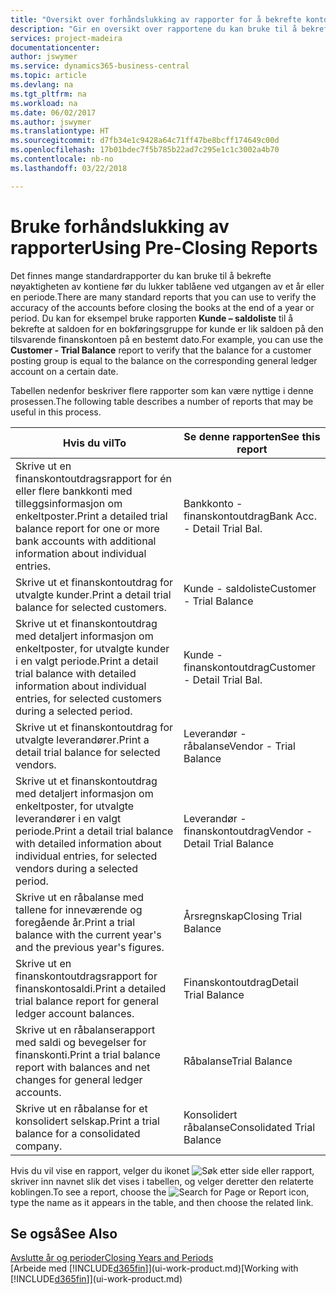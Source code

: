 ```yaml
---
title: "Oversikt over forhåndslukking av rapporter for å bekrefte kontonøyaktighet | Microsoft-dokumentasjon"
description: "Gir en oversikt over rapportene du kan bruke til å bekrefte nøyaktigheten av kontiene før du lukker tablåene ved utgangen av et år eller en periode."
services: project-madeira
documentationcenter: 
author: jswymer
ms.service: dynamics365-business-central
ms.topic: article
ms.devlang: na
ms.tgt_pltfrm: na
ms.workload: na
ms.date: 06/02/2017
ms.author: jswymer
ms.translationtype: HT
ms.sourcegitcommit: d7fb34e1c9428a64c71ff47be8bcff174649c00d
ms.openlocfilehash: 17b01bdec7f5b785b22ad7c295e1c1c3002a4b70
ms.contentlocale: nb-no
ms.lasthandoff: 03/22/2018

---
```

# <a name="using-pre-closing-reports"></a><span data-ttu-id="88dde-103">Bruke forhåndslukking av rapporter</span><span class="sxs-lookup"><span data-stu-id="88dde-103">Using Pre-Closing Reports</span></span>
<span data-ttu-id="88dde-104">Det finnes mange standardrapporter du kan bruke til å bekrefte nøyaktigheten av kontiene før du lukker tablåene ved utgangen av et år eller en periode.</span><span class="sxs-lookup"><span data-stu-id="88dde-104">There are many standard reports that you can use to verify the accuracy of the accounts before closing the books at the end of a year or period.</span></span> <span data-ttu-id="88dde-105">Du kan for eksempel bruke rapporten **Kunde – saldoliste** til å bekrefte at saldoen for en bokføringsgruppe for kunde er lik saldoen på den tilsvarende finanskontoen på en bestemt dato.</span><span class="sxs-lookup"><span data-stu-id="88dde-105">For example, you can use the **Customer - Trial Balance** report to verify that the balance for a customer posting group is equal to the balance on the corresponding general ledger account on a certain date.</span></span>

<span data-ttu-id="88dde-106">Tabellen nedenfor beskriver flere rapporter som kan være nyttige i denne prosessen.</span><span class="sxs-lookup"><span data-stu-id="88dde-106">The following table describes a number of reports that may be useful in this process.</span></span>

| <span data-ttu-id="88dde-107">Hvis du vil</span><span class="sxs-lookup"><span data-stu-id="88dde-107">To</span></span> | <span data-ttu-id="88dde-108">Se denne rapporten</span><span class="sxs-lookup"><span data-stu-id="88dde-108">See this report</span></span> |
| --- | --- |
| <span data-ttu-id="88dde-109">Skrive ut en finanskontoutdragsrapport for én eller flere bankkonti med tilleggsinformasjon om enkeltposter.</span><span class="sxs-lookup"><span data-stu-id="88dde-109">Print a detailed trial balance report for one or more bank accounts with additional information about individual entries.</span></span> |<span data-ttu-id="88dde-110">Bankkonto - finanskontoutdrag</span><span class="sxs-lookup"><span data-stu-id="88dde-110">Bank Acc. - Detail Trial Bal.</span></span> |
| <span data-ttu-id="88dde-111">Skrive ut et finanskontoutdrag for utvalgte kunder.</span><span class="sxs-lookup"><span data-stu-id="88dde-111">Print a detail trial balance for selected customers.</span></span> |<span data-ttu-id="88dde-112">Kunde - saldoliste</span><span class="sxs-lookup"><span data-stu-id="88dde-112">Customer - Trial Balance</span></span> |
| <span data-ttu-id="88dde-113">Skrive ut et finanskontoutdrag med detaljert informasjon om enkeltposter, for utvalgte kunder i en valgt periode.</span><span class="sxs-lookup"><span data-stu-id="88dde-113">Print a detail trial balance with detailed information about individual entries, for selected customers during a selected period.</span></span> |<span data-ttu-id="88dde-114">Kunde - finanskontoutdrag</span><span class="sxs-lookup"><span data-stu-id="88dde-114">Customer - Detail Trial Bal.</span></span> |
| <span data-ttu-id="88dde-115">Skrive ut et finanskontoutdrag for utvalgte leverandører.</span><span class="sxs-lookup"><span data-stu-id="88dde-115">Print a detail trial balance for selected vendors.</span></span> |<span data-ttu-id="88dde-116">Leverandør - råbalanse</span><span class="sxs-lookup"><span data-stu-id="88dde-116">Vendor - Trial Balance</span></span> |
| <span data-ttu-id="88dde-117">Skrive ut et finanskontoutdrag med detaljert informasjon om enkeltposter, for utvalgte leverandører i en valgt periode.</span><span class="sxs-lookup"><span data-stu-id="88dde-117">Print a detail trial balance with detailed information about individual entries, for selected vendors during a selected period.</span></span> |<span data-ttu-id="88dde-118">Leverandør - finanskontoutdrag</span><span class="sxs-lookup"><span data-stu-id="88dde-118">Vendor - Detail Trial Balance</span></span> |
| <span data-ttu-id="88dde-119">Skrive ut en råbalanse med tallene for inneværende og foregående år.</span><span class="sxs-lookup"><span data-stu-id="88dde-119">Print a trial balance with the current year's and the previous year's figures.</span></span> |<span data-ttu-id="88dde-120">Årsregnskap</span><span class="sxs-lookup"><span data-stu-id="88dde-120">Closing Trial Balance</span></span> |
| <span data-ttu-id="88dde-121">Skrive ut en finanskontoutdragsrapport for finanskontosaldi.</span><span class="sxs-lookup"><span data-stu-id="88dde-121">Print a detailed trial balance report for general ledger account balances.</span></span> |<span data-ttu-id="88dde-122">Finanskontoutdrag</span><span class="sxs-lookup"><span data-stu-id="88dde-122">Detail Trial Balance</span></span> |
| <span data-ttu-id="88dde-123">Skrive ut en råbalanserapport med saldi og bevegelser for finanskonti.</span><span class="sxs-lookup"><span data-stu-id="88dde-123">Print a trial balance report with balances and net changes for general ledger accounts.</span></span> |<span data-ttu-id="88dde-124">Råbalanse</span><span class="sxs-lookup"><span data-stu-id="88dde-124">Trial Balance</span></span> |
| <span data-ttu-id="88dde-125">Skrive ut en råbalanse for et konsolidert selskap.</span><span class="sxs-lookup"><span data-stu-id="88dde-125">Print a trial balance for a consolidated company.</span></span> |<span data-ttu-id="88dde-126">Konsolidert råbalanse</span><span class="sxs-lookup"><span data-stu-id="88dde-126">Consolidated Trial Balance</span></span> |

<span data-ttu-id="88dde-127">Hvis du vil vise en rapport, velger du ikonet ![Søk etter side eller rapport](media/ui-search/search_small.png "Søk etter side eller rapport"), skriver inn navnet slik det vises i tabellen, og velger deretter den relaterte koblingen.</span><span class="sxs-lookup"><span data-stu-id="88dde-127">To see a report, choose the ![Search for Page or Report](media/ui-search/search_small.png "Search for Page or Report icon") icon, type the name as it appears in the table, and then choose the related link.</span></span>

## <a name="see-also"></a><span data-ttu-id="88dde-128">Se også</span><span class="sxs-lookup"><span data-stu-id="88dde-128">See Also</span></span>
[<span data-ttu-id="88dde-129">Avslutte år og perioder</span><span class="sxs-lookup"><span data-stu-id="88dde-129">Closing Years and Periods</span></span>](year-close-years-periods.md)  
<span data-ttu-id="88dde-130">[Arbeide med [!INCLUDE[d365fin](includes/d365fin_md.md)]](ui-work-product.md)</span><span class="sxs-lookup"><span data-stu-id="88dde-130">[Working with [!INCLUDE[d365fin](includes/d365fin_md.md)]](ui-work-product.md)</span></span>


